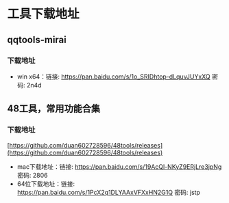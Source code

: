 # 工具下载地址

## qqtools-mirai

### 下载地址

* win x64：链接: https://pan.baidu.com/s/1o_SRIDhtop-dLquvJUYxXQ  密码: 2n4d

## 48工具，常用功能合集

### 下载地址
[https://github.com/duan602728596/48tools/releases](https://github.com/duan602728596/48tools/releases)
* mac下载地址：链接: https://pan.baidu.com/s/19AcQl-NKyZ9ERjLre3jpNg  密码: 2806
* 64位下载地址：链接: https://pan.baidu.com/s/1PcX2q1DLYAAxVFXxHN2G1Q  密码: jstp
